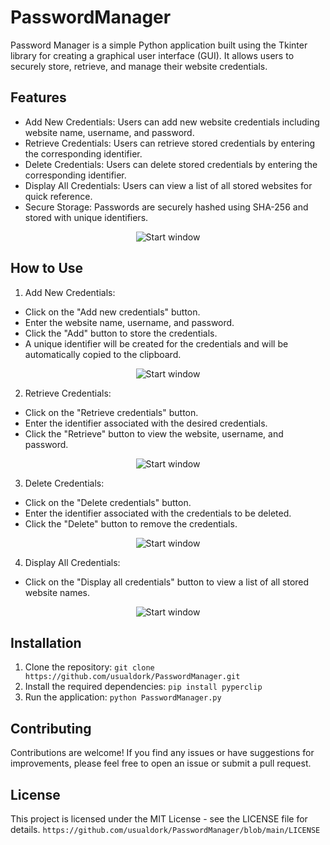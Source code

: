 # PasswordManager

Password Manager is a simple Python application built using the Tkinter library for creating a graphical user interface (GUI). It allows users to securely store, retrieve, and manage their website credentials.

## Features
- Add New Credentials: Users can add new website credentials including website name, username, and password.
- Retrieve Credentials: Users can retrieve stored credentials by entering the corresponding identifier.
- Delete Credentials: Users can delete stored credentials by entering the corresponding identifier.
- Display All Credentials: Users can view a list of all stored websites for quick reference.
- Secure Storage: Passwords are securely hashed using SHA-256 and stored with unique identifiers.

<p align="center">
  <img src="https://github.com/usualdork/PasswordManager/assets/131380708/56486bdc-489f-41d2-a852-260246e674b5" alt="Start window">
</p>

## How to Use

1. Add New Credentials:
- Click on the "Add new credentials" button.
- Enter the website name, username, and password.
- Click the "Add" button to store the credentials.
- A unique identifier will be created for the credentials and will be automatically copied to the clipboard.

<p align="center">
  <img src="https://github.com/usualdork/PasswordManager/assets/131380708/62d87383-f48e-4f97-8fac-3a42d861d38f" alt="Start window">
</p>

2. Retrieve Credentials:
- Click on the "Retrieve credentials" button.
- Enter the identifier associated with the desired credentials.
- Click the "Retrieve" button to view the website, username, and password.

<p align="center">
  <img src="https://github.com/usualdork/PasswordManager/assets/131380708/b586ab60-4691-43da-9870-67539edb6727" alt="Start window">
</p>
 
3. Delete Credentials:
- Click on the "Delete credentials" button.
- Enter the identifier associated with the credentials to be deleted.
- Click the "Delete" button to remove the credentials.

<p align="center">
  <img src="https://github.com/usualdork/PasswordManager/assets/131380708/20417e94-fbce-4e6a-9678-d6d8ffa40994" alt="Start window">
</p>

4. Display All Credentials:
- Click on the "Display all credentials" button to view a list of all stored website names.

<p align="center">
  <img src="https://github.com/usualdork/PasswordManager/assets/131380708/5d2f861b-50f6-4b84-99b8-cb92068bc000" alt="Start window">
</p>

## Installation
1. Clone the repository:
`git clone https://github.com/usualdork/PasswordManager.git`
2. Install the required dependencies:
`pip install pyperclip`
3. Run the application:
`python PasswordManager.py`

## Contributing
Contributions are welcome! If you find any issues or have suggestions for improvements, please feel free to open an issue or submit a pull request.

## License
This project is licensed under the MIT License - see the LICENSE file for details.
`https://github.com/usualdork/PasswordManager/blob/main/LICENSE`
